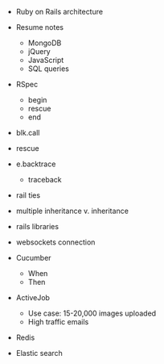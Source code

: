 - Ruby on Rails architecture 
- Resume notes 
  - MongoDB
  - jQuery 
  - JavaScript 
  - SQL queries 

- RSpec 
  - begin 
  - rescue 
  - end 

- blk.call 

- rescue 
- e.backtrace
  - traceback 

- rail ties 

- multiple inheritance v. inheritance 

- rails libraries 
- websockets connection 

- Cucumber 
  - When 
  - Then 

- ActiveJob 
  - Use case: 15-20,000 images uploaded 
  - High traffic emails 

- Redis 

- Elastic search 
